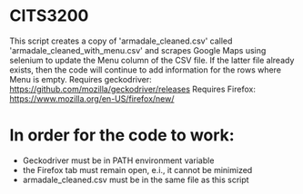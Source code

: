# CITS3200

This script creates a copy of 'armadale_cleaned.csv' called 'armadale_cleaned_with_menu.csv' and scrapes Google Maps using selenium to update the Menu column of the CSV file. If the latter file already exists, then the code will continue to add information for the rows where Menu is empty.
Requires geckodriver: https://github.com/mozilla/geckodriver/releases
Requires Firefox: https://www.mozilla.org/en-US/firefox/new/

# In order for the code to work:
- Geckodriver must be in PATH environment variable
- the Firefox tab must remain open, e.i., it cannot be minimized
- armadale_cleaned.csv must be in the same file as this script
